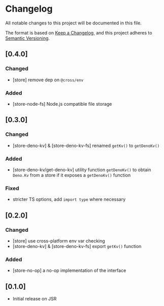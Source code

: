 # Changelog

All notable changes to this project will be documented in this file.

The format is based on [Keep a Changelog](https://keepachangelog.com/en/1.1.0/),
and this project adheres to
[Semantic Versioning](https://semver.org/spec/v2.0.0.html).

## [0.4.0]

### Changed

- [store] remove dep on `@cross/env`

### Added

- [store-node-fs] Node.js compatible file storage

## [0.3.0]

### Changed

- [store-deno-kv] & [store-deno-kv-fs] renamed `getKv()` to `getDenoKv()`

### Added

- [store-deno-kv/get-deno-kv] utility function `getDenoKv()` to obtain `Deno.Kv`
  from a store if it exposes a `getDenoKv()` function

### Fixed

- stricter TS options, add `import type` where necessary

## [0.2.0]

### Changed

- [store] use cross-platform env var checking
- [store-deno-kv] & [store-deno-kv-fs] export `getKv()` function

### Added

- [store-no-op] a no-op implementation of the interface

## [0.1.0]

- Initial release on JSR
